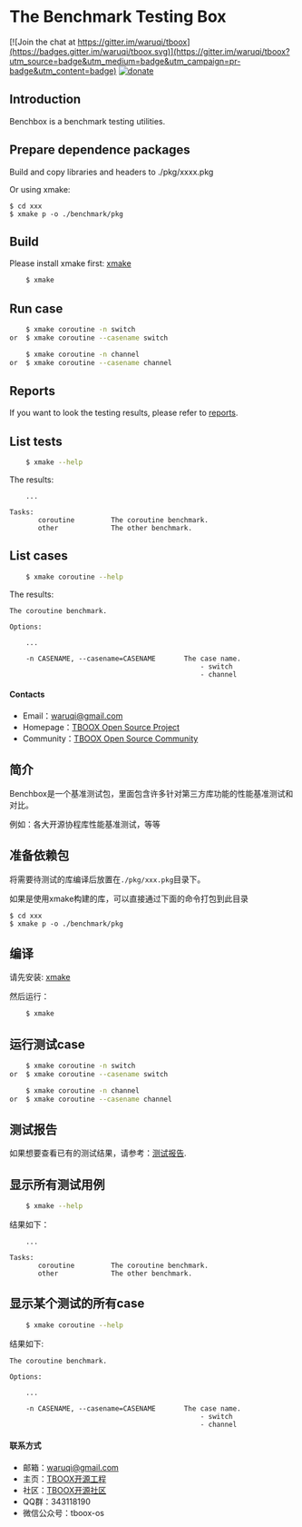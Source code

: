 # The Benchmark Testing Box

[![Join the chat at https://gitter.im/waruqi/tboox](https://badges.gitter.im/waruqi/tboox.svg)](https://gitter.im/waruqi/tboox?utm_source=badge&utm_medium=badge&utm_campaign=pr-badge&utm_content=badge) [![donate](http://tboox.org/static/img/donate.svg)](http://tboox.org/donation/)

## Introduction

Benchbox is a benchmark testing utilities.

## Prepare dependence packages

Build and copy libraries and headers to ./pkg/xxxx.pkg

Or using xmake:

```console
$ cd xxx
$ xmake p -o ./benchmark/pkg
```

## Build

Please install xmake first: [xmake](http://xmake.io)

```bash
    $ xmake
```

## Run case

```bash
    $ xmake coroutine -n switch
or  $ xmake coroutine --casename switch

    $ xmake coroutine -n channel
or  $ xmake coroutine --casename channel
```

## Reports

If you want to look the testing results, please refer to [reports](https://github.com/waruqi/benchbox/wiki/reports).

## List tests

```bash
    $ xmake --help
```

The results:

```
    ...

Tasks: 
       coroutine         The coroutine benchmark.
       other             The other benchmark.
```

## List cases

```bash
    $ xmake coroutine --help
```

The results:

```
The coroutine benchmark.

Options: 

    ...

    -n CASENAME, --casename=CASENAME       The case name.
                                               - switch
                                               - channel
```

#### Contacts

* Email：[waruqi@gmail.com](mailto:waruqi@gmail.com)
* Homepage：[TBOOX Open Source Project](http://www.tboox.org/cn)
* Community：[TBOOX Open Source Community](http://www.tboox.org/forum)

## 简介

Benchbox是一个基准测试包，里面包含许多针对第三方库功能的性能基准测试和对比。

例如：各大开源协程库性能基准测试，等等

## 准备依赖包

将需要待测试的库编译后放置在`./pkg/xxx.pkg`目录下。

如果是使用xmake构建的库，可以直接通过下面的命令打包到此目录

```console
$ cd xxx
$ xmake p -o ./benchmark/pkg
```

## 编译

请先安装: [xmake](http://xmake.io)

然后运行：

```bash
    $ xmake
```

## 运行测试case

```bash
    $ xmake coroutine -n switch
or  $ xmake coroutine --casename switch

    $ xmake coroutine -n channel
or  $ xmake coroutine --casename channel
```

## 测试报告

如果想要查看已有的测试结果，请参考：[测试报告](https://github.com/waruqi/benchbox/wiki/reports).

## 显示所有测试用例

```bash
    $ xmake --help
```

结果如下：

```
    ...

Tasks: 
       coroutine         The coroutine benchmark.
       other             The other benchmark.
```

## 显示某个测试的所有case

```bash
    $ xmake coroutine --help
```

结果如下:

```
The coroutine benchmark.

Options: 

    ...

    -n CASENAME, --casename=CASENAME       The case name.
                                               - switch
                                               - channel
```

#### 联系方式

* 邮箱：[waruqi@gmail.com](mailto:waruqi@gmail.com)
* 主页：[TBOOX开源工程](http://www.tboox.org/cn)
* 社区：[TBOOX开源社区](http://www.tboox.org/forum)
* QQ群：343118190
* 微信公众号：tboox-os

